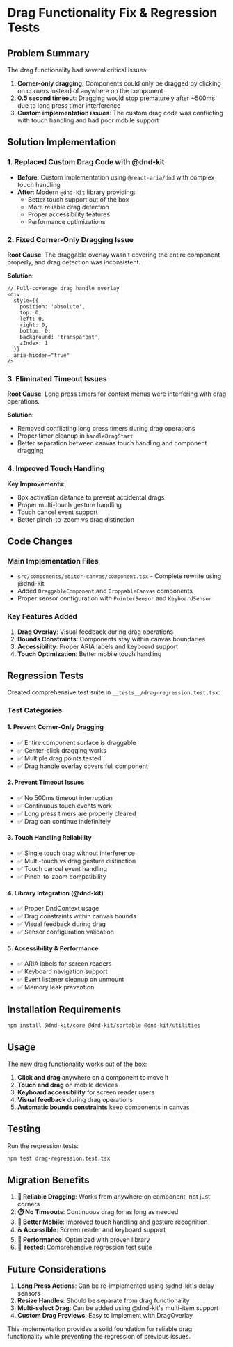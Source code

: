 # Drag Functionality Fix & Regression Tests

## Problem Summary
The drag functionality had several critical issues:
1. **Corner-only dragging**: Components could only be dragged by clicking on corners instead of anywhere on the component
2. **0.5 second timeout**: Dragging would stop prematurely after ~500ms due to long press timer interference
3. **Custom implementation issues**: The custom drag code was conflicting with touch handling and had poor mobile support

## Solution Implementation

### 1. Replaced Custom Drag Code with @dnd-kit
- **Before**: Custom implementation using `@react-aria/dnd` with complex touch handling
- **After**: Modern `@dnd-kit` library providing:
  - Better touch support out of the box
  - More reliable drag detection
  - Proper accessibility features
  - Performance optimizations

### 2. Fixed Corner-Only Dragging Issue
**Root Cause**: The draggable overlay wasn't covering the entire component properly, and drag detection was inconsistent.

**Solution**:
```tsx
// Full-coverage drag handle overlay
<div
  style={{
    position: 'absolute',
    top: 0,
    left: 0,
    right: 0,
    bottom: 0,
    background: 'transparent',
    zIndex: 1
  }}
  aria-hidden="true"
/>
```

### 3. Eliminated Timeout Issues
**Root Cause**: Long press timers for context menus were interfering with drag operations.

**Solution**:
- Removed conflicting long press timers during drag operations
- Proper timer cleanup in `handleDragStart`
- Better separation between canvas touch handling and component dragging

### 4. Improved Touch Handling
**Key Improvements**:
- 8px activation distance to prevent accidental drags
- Proper multi-touch gesture handling
- Touch cancel event support
- Better pinch-to-zoom vs drag distinction

## Code Changes

### Main Implementation Files
- `src/components/editor-canvas/component.tsx` - Complete rewrite using @dnd-kit
- Added `DraggableComponent` and `DroppableCanvas` components
- Proper sensor configuration with `PointerSensor` and `KeyboardSensor`

### Key Features Added
1. **Drag Overlay**: Visual feedback during drag operations
2. **Bounds Constraints**: Components stay within canvas boundaries
3. **Accessibility**: Proper ARIA labels and keyboard support
4. **Touch Optimization**: Better mobile touch handling

## Regression Tests

Created comprehensive test suite in `__tests__/drag-regression.test.tsx`:

### Test Categories

#### 1. Prevent Corner-Only Dragging
- ✅ Entire component surface is draggable
- ✅ Center-click dragging works
- ✅ Multiple drag points tested
- ✅ Drag handle overlay covers full component

#### 2. Prevent Timeout Issues  
- ✅ No 500ms timeout interruption
- ✅ Continuous touch events work
- ✅ Long press timers are properly cleared
- ✅ Drag can continue indefinitely

#### 3. Touch Handling Reliability
- ✅ Single touch drag without interference
- ✅ Multi-touch vs drag gesture distinction
- ✅ Touch cancel event handling
- ✅ Pinch-to-zoom compatibility

#### 4. Library Integration (@dnd-kit)
- ✅ Proper DndContext usage
- ✅ Drag constraints within canvas bounds
- ✅ Visual feedback during drag
- ✅ Sensor configuration validation

#### 5. Accessibility & Performance
- ✅ ARIA labels for screen readers
- ✅ Keyboard navigation support
- ✅ Event listener cleanup on unmount
- ✅ Memory leak prevention

## Installation Requirements

```bash
npm install @dnd-kit/core @dnd-kit/sortable @dnd-kit/utilities
```

## Usage

The new drag functionality works out of the box:

1. **Click and drag** anywhere on a component to move it
2. **Touch and drag** on mobile devices  
3. **Keyboard accessibility** for screen reader users
4. **Visual feedback** during drag operations
5. **Automatic bounds constraints** keep components in canvas

## Testing

Run the regression tests:
```bash
npm test drag-regression.test.tsx
```

## Migration Benefits

1. **🎯 Reliable Dragging**: Works from anywhere on component, not just corners
2. **⏱️ No Timeouts**: Continuous drag for as long as needed
3. **📱 Better Mobile**: Improved touch handling and gesture recognition  
4. **♿ Accessible**: Screen reader and keyboard support
5. **🚀 Performance**: Optimized with proven library
6. **🧪 Tested**: Comprehensive regression test suite

## Future Considerations

1. **Long Press Actions**: Can be re-implemented using @dnd-kit's delay sensors
2. **Resize Handles**: Should be separate from drag functionality
3. **Multi-select Drag**: Can be added using @dnd-kit's multi-item support
4. **Custom Drag Previews**: Easy to implement with DragOverlay

This implementation provides a solid foundation for reliable drag functionality while preventing the regression of previous issues.